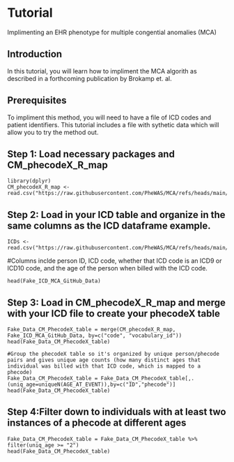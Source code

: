 # Tutorial

Implimenting an EHR phenotype for multiple congential anomalies (MCA)

## Introduction

In this tutorial, you will learn how to impliment the MCA algorith as described in a forthcoming publication by Brokamp et. al.

## Prerequisites

To impliment this method, you will need to have a file of ICD codes and patient identifiers. This tutorial includes a file with sythetic data which will allow you to try the method out.


## Step 1: Load necessary packages and CM_phecodeX_R_map 
```{r}
library(dplyr)
CM_phecodeX_R_map <- read.csv("https://raw.githubusercontent.com/PheWAS/MCA/refs/heads/main/data/CM_phecodeX_R_map.csv",quote="\"")
```
## Step 2: Load in your ICD table and organize in the same columns as the ICD dataframe example. 
```{r}
ICDs <- read.csv("https://raw.githubusercontent.com/PheWAS/MCA/refs/heads/main/data/sample_ICD_data.csv",quote="\"")
```
#Columns inclde person ID, ICD code, whether that ICD code is an ICD9 or ICD10 code, and the age of the person when billed with the ICD code. 
```{r}
head(Fake_ICD_MCA_GitHub_Data)
```
## Step 3: Load in CM_phecodeX_R_map and merge with your ICD file to create your phecodeX table 
```{r}
Fake_Data_CM_PhecodeX_table = merge(CM_phecodeX_R_map, Fake_ICD_MCA_GitHub_Data, by=c("code", "vocabulary_id"))
head(Fake_Data_CM_PhecodeX_table)
```
```{r}
#Group the phecodeX table so it's organized by unique person/phecode pairs and gives unique age counts (how many distinct ages that individual was billed with that ICD code, which is mapped to a phecode)
Fake_Data_CM_PhecodeX_table = Fake_Data_CM_PhecodeX_table[,.(uniq_age=uniqueN(AGE_AT_EVENT)),by=c("ID","phecode")]
head(Fake_Data_CM_PhecodeX_table)
```
## Step 4:Filter down to individuals with at least two instances of a phecode at different ages 
```{r}
Fake_Data_CM_PhecodeX_table = Fake_Data_CM_PhecodeX_table %>% filter(uniq_age >= "2")
head(Fake_Data_CM_PhecodeX_table)
```